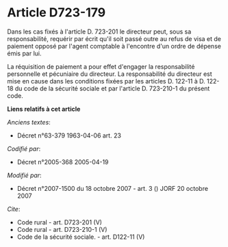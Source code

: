 # Article D723-179

Dans les cas fixés à l'article D. 723-201 le directeur peut, sous sa responsabilité, requérir par écrit qu'il soit passé
outre au refus de visa et de paiement opposé par l'agent comptable à l'encontre d'un ordre de dépense émis par lui. 

La réquisition de paiement a pour effet d'engager la responsabilité personnelle et pécuniaire du directeur. La responsabilité
du directeur est mise en cause dans les conditions fixées par les articles D. 122-11 à D. 122-18 du code de la sécurité
sociale et par l'article D. 723-210-1 du présent code.

**Liens relatifs à cet article**

_Anciens textes_:

  - Décret n°63-379 1963-04-06 art. 23

_Codifié par_:

  - Décret n°2005-368 2005-04-19

_Modifié par_:

  - Décret n°2007-1500 du 18 octobre 2007 - art. 3 () JORF 20 octobre 2007

_Cite_:

  - Code rural - art. D723-201 (V)
  - Code rural - art. D723-210-1 (V)
  - Code de la sécurité sociale. - art. D122-11 (V)
